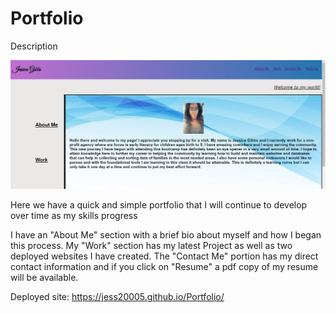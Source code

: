 # Portfolio
Description

![Screenshot of code quiz](assets/images/Screenshot.png)

Here we have a quick and simple portfolio that I will continue to develop over time as my skills progress

I have an "About Me" section with a brief bio about myself and how I began this process.
My "Work" section has my latest Project as well as two deployed websites I have created. The "Contact Me" portion has my direct contact information and if you click on "Resume" a pdf copy of my resume will be available. 

Deployed site: https://jess20005.github.io/Portfolio/